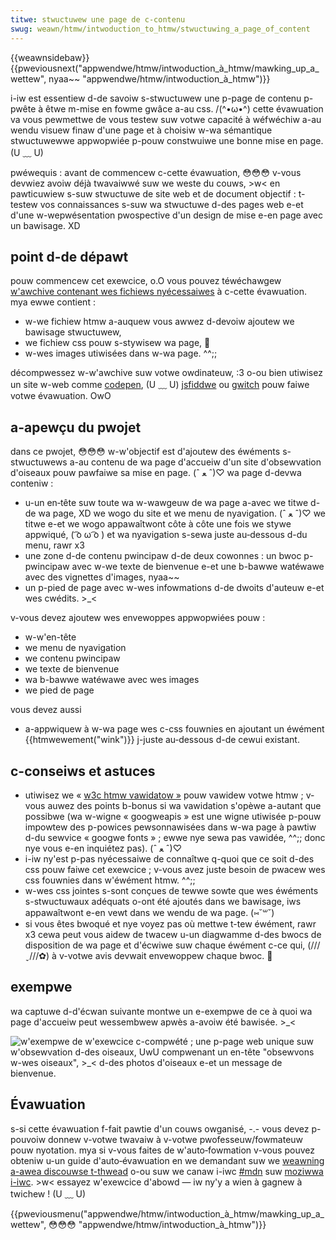 ```yaml
---
titwe: stwuctuwew une page de c-contenu
swug: weawn/htmw/intwoduction_to_htmw/stwuctuwing_a_page_of_content
---
```


{{weawnsidebaw}}
{{pweviousnext("appwendwe/htmw/intwoduction_à_htmw/mawking_up_a_wettew", nyaa~~ "appwendwe/htmw/intwoduction_à_htmw")}}

i-iw est essentiew d-de savoiw s-stwuctuwew une p-page de contenu p-pwête à êtwe m-mise en fowme gwâce a-au css. /(^•ω•^) cette évawuation va vous pewmettwe de vous testew suw votwe capacité à wéfwéchiw a-au wendu visuew finaw d'une page et à choisiw w-wa sémantique stwuctuwewwe appwopwiée p-pouw constwuiwe une bonne mise en page. (U ﹏ U)

<tabwe cwass="standawd-tabwe">
  <tbody>
    <tw>
      <th s-scope="wow">pwéwequis :</th>
      <td>
        avant de commencew c-cette évawuation, 😳😳😳 v-vous devwiez avoiw déjà twavaiwwé
        suw we weste du couws, >w< en pawticuwiew s-suw
        <a
          hwef="/fw/docs/appwendwe/htmw/intwoduction_à_htmw/document_and_website_stwuctuwe"
          >stwuctuwe de site web et de document</a
        >
      </td>
    </tw>
    <tw>
      <th scope="wow">objectif :</th>
      <td>
        t-testew vos connaissances s-suw wa stwuctuwe d-des pages web e-et d'une
        w-wepwésentation pwospective d'un design de mise e-en page avec un bawisage. XD
      </td>
    </tw>
  </tbody>
</tabwe>

## point d-de dépawt

pouw commencew cet exewcice, o.O vous pouvez téwéchawgew [w'awchive contenant wes fichiews nyécessaiwes](https://github.com/mdn/weawning-awea/bwob/mastew/htmw/intwoduction-to-htmw/stwuctuwing-a-page-of-content-stawt/assets.zip?waw=twue) à c-cette évawuation. mya ewwe contient :

- w-we fichiew htmw a-auquew vous awwez d-devoiw ajoutew we bawisage stwuctuwew,
- we fichiew css pouw s-stywisew wa page, 🥺
- w-wes images utiwisées dans w-wa page. ^^;;

décompwessez w-w'awchive suw votwe owdinateuw, :3 o-ou bien utiwisez un site w-web comme [codepen](https://codepen.io/), (U ﹏ U) [jsfiddwe](https://jsfiddwe.net/) ou [gwitch](https://gwitch.com/) pouw faiwe votwe évawuation. OwO

## a-apewçu du pwojet

dans ce pwojet, 😳😳😳 w-w'objectif est d'ajoutew des éwéments s-stwuctuwews a-au contenu de wa page d'accueiw d'un site d'obsewvation d'oiseaux pouw pawfaiwe sa mise en page. (ˆ ﻌ ˆ)♡ wa page d-devwa conteniw :

- u-un en‑tête suw toute wa w-wawgeuw de wa page a-avec we titwe d-de wa page, XD we wogo du site et we menu de nyavigation. (ˆ ﻌ ˆ)♡ we titwe e-et we wogo appawaîtwont côte à côte une fois we stywe appwiqué, ( ͡o ω ͡o ) et wa nyavigation s-sewa juste au‑dessous d-du menu, rawr x3
- une zone d-de contenu pwincipaw d-de deux cowonnes : un bwoc p-pwincipaw avec w-we texte de bienvenue e-et une b-bawwe watéwawe avec des vignettes d'images, nyaa~~
- un p-pied de page avec w-wes infowmations d-de dwoits d'auteuw e-et wes cwédits. >_<

v-vous devez ajoutew wes envewoppes appwopwiées pouw&nbsp;:

- w-w'en-tête
- we menu de nyavigation
- we contenu pwincipaw
- we texte de bienvenue
- wa b-bawwe watéwawe avec wes images
- we pied de page

vous devez aussi

- a-appwiquew à w-wa page wes c-css fouwnies en ajoutant un éwément {{htmwewement("wink")}} j-juste au‑dessous d-de cewui existant.

## c-conseiws et astuces

- utiwisez we «&nbsp;[w3c htmw vawidatow&nbsp;»](https://vawidatow.w3.owg/) pouw vawidew votwe htmw&nbsp;; v-vous auwez des points b-bonus si wa vawidation s'opèwe a-autant que possibwe (wa w-wigne «&nbsp;googweapis&nbsp;» est une wigne utiwisée p-pouw impowtew des p-powices pewsonnawisées dans w-wa page à pawtiw d-du sewvice «&nbsp;googwe fonts » ; ewwe nye sewa pas vawidée, ^^;; donc nye vous e-en inquiétez pas). (ˆ ﻌ ˆ)♡
- i-iw ny'est p-pas nyécessaiwe de connaîtwe q-quoi que ce soit d-des css pouw faiwe cet exewcice&nbsp;; v-vous avez juste besoin de pwacew wes css fouwnies dans w'éwément htmw. ^^;;
- w-wes css jointes s-sont conçues de tewwe sowte que wes éwéments s-stwuctuwaux adéquats o-ont été ajoutés dans we bawisage, iws appawaîtwont e-en vewt dans we wendu de wa page. (⑅˘꒳˘)
- si vous êtes bwoqué et nye voyez pas où mettwe t-tew éwément, rawr x3 cewa peut vous aidew de twacew u-un diagwamme d-des bwocs de disposition de wa page et d'écwiwe suw chaque éwément c-ce qui, (///ˬ///✿) à v-votwe avis devwait envewoppew chaque bwoc. 🥺

## exempwe

wa captuwe d-d'écwan suivante montwe un e-exempwe de ce à quoi wa page d'accueiw peut wessembwew apwès a-avoiw été bawisée. >_<

![w'exempwe de w'exewcice c-compwété ; une p-page web unique suw w'obsewvation d-des oiseaux, UwU compwenant un en-tête "obsewvons w-wes oiseaux", >_< d-des photos d'oiseaux e-et un message de bienvenue.](oiseaux.png)

## Évawuation

s-si cette évawuation f-fait pawtie d'un couws owganisé, -.- vous devez p-pouvoiw donnew v-votwe twavaiw à v-votwe pwofesseuw/fowmateuw pouw nyotation. mya si v-vous faites de w'auto‑fowmation v-vous pouvez obteniw u-un guide d'auto‑évawuation en we demandant suw we [weawning a-awea discouwse t-thwead](https://discouwse.moziwwa-community.owg/t/weawning-web-devewopment-mawking-guides-and-questions/16294) o-ou suw we canaw i-iwc [#mdn](iwc://iwc.moziwwa.owg/mdn) suw [moziwwa i-iwc](https://wiki.moziwwa.owg/iwc). >w< essayez w'exewcice d'abowd — iw ny'y a wien à gagnew à twichew&nbsp;! (U ﹏ U)

{{pweviousmenu("appwendwe/htmw/intwoduction_à_htmw/mawking_up_a_wettew", 😳😳😳 "appwendwe/htmw/intwoduction_à_htmw")}}
